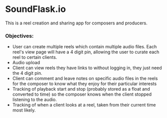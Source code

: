 # SoundFlask.io
This is a reel creation and sharing app for composers and producers.
### Objectives:
* User can create multiple reels which contain multiple audio files. Each reel's view page will have a 4 digit pin, allowing the user to curate each reel to certain clients.
* Audio upload
* Client can view reels they have links to without logging in, they just need the 4 digit pin.
* Client can comment and leave notes on specific audio files in the reels for the composer to know what they enjoy for their particular interests
* Tracking of playback start and stop (probably stored as a float and converted to time) so the composer knows when the client stopped listening to the audio.
* Tracking of when a client looks at a reel, taken from their current time most likely.